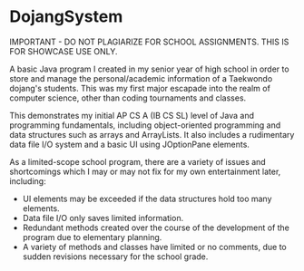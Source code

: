 # DojangSystem
IMPORTANT - DO NOT PLAGIARIZE FOR SCHOOL ASSIGNMENTS. THIS IS FOR SHOWCASE USE ONLY. 

A basic Java program I created in my senior year of high school in order to store and manage the personal/academic information of a Taekwondo dojang's students. This was my first major escapade into the realm of computer science, other than coding tournaments and classes.

This demonstrates my initial AP CS A (IB CS SL) level of Java and programming fundamentals, including object-oriented programming and data structures such as arrays and ArrayLists. It also includes a rudimentary data file I/O system and a basic UI using JOptionPane elements.

As a limited-scope school program, there are a variety of issues and shortcomings which I may or may not fix for my own entertainment later, including:

- UI elements may be exceeded if the data structures hold too many elements.
- Data file I/O only saves limited information.
- Redundant methods created over the course of the development of the program due to elementary planning.
- A variety of methods and classes have limited or no comments, due to sudden revisions necessary for the school grade. 
